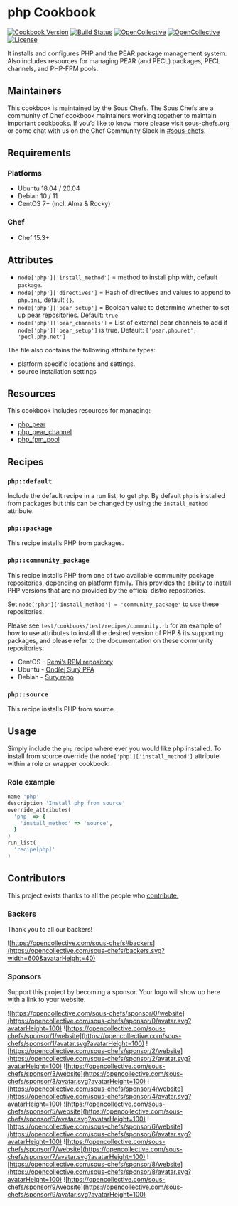 # php Cookbook

[![Cookbook Version](https://img.shields.io/cookbook/v/php.svg)](https://supermarket.chef.io/cookbooks/php)
[![Build Status](https://img.shields.io/circleci/project/github/sous-chefs/php/master.svg)](https://circleci.com/gh/sous-chefs/php)
[![OpenCollective](https://opencollective.com/sous-chefs/backers/badge.svg)](#backers)
[![OpenCollective](https://opencollective.com/sous-chefs/sponsors/badge.svg)](#sponsors)
[![License](https://img.shields.io/badge/License-Apache%202.0-green.svg)](https://opensource.org/licenses/Apache-2.0)

It installs and configures PHP and the PEAR package management system. Also includes resources for managing PEAR (and PECL) packages, PECL channels, and PHP-FPM pools.

## Maintainers

This cookbook is maintained by the Sous Chefs. The Sous Chefs are a community of Chef cookbook maintainers working together to maintain important cookbooks. If you’d like to know more please visit [sous-chefs.org](https://sous-chefs.org/) or come chat with us on the Chef Community Slack in [#sous-chefs](https://chefcommunity.slack.com/messages/C2V7B88SF).

## Requirements

### Platforms

- Ubuntu 18.04 / 20.04
- Debian 10 / 11
- CentOS 7+ (incl. Alma & Rocky)

### Chef

- Chef 15.3+

## Attributes

- `node['php']['install_method']` = method to install php with, default `package`.
- `node['php']['directives']` = Hash of directives and values to append to `php.ini`, default `{}`.
- `node['php']['pear_setup']` = Boolean value to determine whether to set up pear repositories. Default: `true`
- `node['php']['pear_channels']` = List of external pear channels to add if `node['php']['pear_setup']` is true. Default: `['pear.php.net', 'pecl.php.net']`

The file also contains the following attribute types:

- platform specific locations and settings.
- source installation settings

## Resources

This cookbook includes resources for managing:

- [php_pear](https://github.com/sous-chefs/php/tree/master/documentation/php_pear.md)
- [php_pear_channel](https://github.com/sous-chefs/php/tree/master/documentation/php_pear_channel.md)
- [php_fpm_pool](https://github.com/sous-chefs/php/tree/master/documentation/php_fpm_pool.md)

## Recipes

### `php::default`

Include the default recipe in a run list, to get `php`. By default `php` is installed from packages but this can be changed by using the `install_method` attribute.

### `php::package`

This recipe installs PHP from packages.

### `php::community_package`

This recipe installs PHP from one of two available community package repositories, depending on platform family. This provides the ability to install PHP versions that are no provided by the official distro repositories.

Set `node['php']['install_method'] = 'community_package'` to use these repositories.

Please see `test/cookbooks/test/recipes/community.rb` for an example of how to use attributes to install the desired version of PHP & its supporting packages, and please refer to the documentation on these community repositories:

- CentOS - [Remi’s RPM repository](https://rpms.remirepo.net)
- Ubuntu - [Ondřej Surý PPA](https://launchpad.net/~ondrej/+archive/ubuntu/php)
- Debian - [Sury repo](https://deb.sury.org/)

### `php::source`

This recipe installs PHP from source.

## Usage

Simply include the `php` recipe where ever you would like php installed. To install from source override the `node['php']['install_method']` attribute within a role or wrapper cookbook:

### Role example

```ruby
name 'php'
description 'Install php from source'
override_attributes(
  'php' => {
    'install_method' => 'source',
  }
)
run_list(
  'recipe[php]'
)
```

## Contributors

This project exists thanks to all the people who [contribute.](https://opencollective.com/sous-chefs/contributors.svg?width=890&button=false)

### Backers

Thank you to all our backers!

![https://opencollective.com/sous-chefs#backers](https://opencollective.com/sous-chefs/backers.svg?width=600&avatarHeight=40)

### Sponsors

Support this project by becoming a sponsor. Your logo will show up here with a link to your website.

![https://opencollective.com/sous-chefs/sponsor/0/website](https://opencollective.com/sous-chefs/sponsor/0/avatar.svg?avatarHeight=100)
![https://opencollective.com/sous-chefs/sponsor/1/website](https://opencollective.com/sous-chefs/sponsor/1/avatar.svg?avatarHeight=100)
![https://opencollective.com/sous-chefs/sponsor/2/website](https://opencollective.com/sous-chefs/sponsor/2/avatar.svg?avatarHeight=100)
![https://opencollective.com/sous-chefs/sponsor/3/website](https://opencollective.com/sous-chefs/sponsor/3/avatar.svg?avatarHeight=100)
![https://opencollective.com/sous-chefs/sponsor/4/website](https://opencollective.com/sous-chefs/sponsor/4/avatar.svg?avatarHeight=100)
![https://opencollective.com/sous-chefs/sponsor/5/website](https://opencollective.com/sous-chefs/sponsor/5/avatar.svg?avatarHeight=100)
![https://opencollective.com/sous-chefs/sponsor/6/website](https://opencollective.com/sous-chefs/sponsor/6/avatar.svg?avatarHeight=100)
![https://opencollective.com/sous-chefs/sponsor/7/website](https://opencollective.com/sous-chefs/sponsor/7/avatar.svg?avatarHeight=100)
![https://opencollective.com/sous-chefs/sponsor/8/website](https://opencollective.com/sous-chefs/sponsor/8/avatar.svg?avatarHeight=100)
![https://opencollective.com/sous-chefs/sponsor/9/website](https://opencollective.com/sous-chefs/sponsor/9/avatar.svg?avatarHeight=100)
